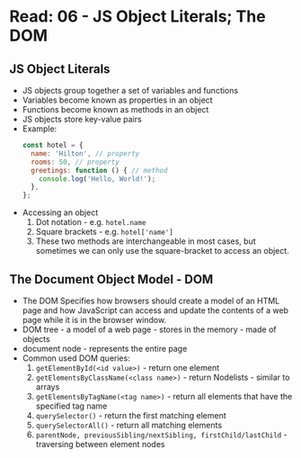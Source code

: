 # Read: 06 - JS Object Literals; The DOM

## JS Object Literals

- JS objects group together a set of variables and functions
- Variables become known as properties in an object
- Functions become known as methods in an object
- JS objects store key-value pairs
- Example:
  ```JavaScript
  const hotel = {
    name: 'Hilton', // property
    rooms: 50, // property
    greetings: function () { // method
      console.log('Hello, World!');
    },
  };
  ```
- Accessing an object
  1. Dot notation - e.g. `hotel.name`
  2. Square brackets - e.g. `hotel['name']`
  3. These two methods are interchangeable in most cases, but sometimes we can only use the square-bracket to access an object.

## The Document Object Model - DOM

- The DOM Specifies how browsers should create a model of an HTML page and how JavaScript can access and update the contents of a web page while it is in the browser window.
- DOM tree - a model of a web page - stores in the memory - made of objects
- document node - represents the entire page
- Common used DOM queries:
  1. `getElementById(<id value>)` - return one element
  2. `getElementsByClassName(<class name>)` - return Nodelists - similar to arrays
  3. `getElementsByTagName(<tag name>)` - return all elements that have the specified tag name
  4. `querySelector()` - return the first matching element
  5. `querySelectorAll()` - return all matching elements
  6. `parentNode, previousSibling/nextSibling, firstChild/lastChild` - traversing between element nodes
